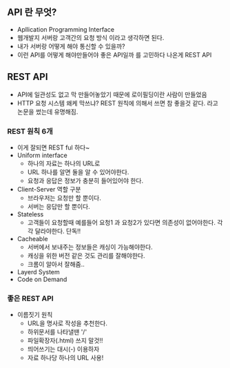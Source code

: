 ## API 란 무엇?
- Apllication Programming Interface
- 웹개발지 서버랑 고객간의 요청 방식 이라고 생각하면 된다. 
- 내가 서버랑 어떻게 해야 통신할 수 있을까? 
- 이런 API를 어떻게 해야만들어야 좋은 API일까 를 고민하다 나온게 REST API


## REST API
- API에 일관성도 없고 막 만들어놓았기 때문에 로이필딩이란 사람이 만들었음
- HTTP 요청 시스템 왜케 막쓰냐? REST 원칙에 의해서 쓰면 참 좋을것 같다. 라고 논문을 썼는데 유명해짐.


### REST 원칙 6개
- 이게 잘되면 REST ful 하다~
- Uniform interface
  - 하나의 자료는 하나의 URL로
  - URL 하나를 알면 둘을 알 수 있어야한다.
  - 요청과 응답은 정보가 충분히 들어있어야 한다.
- Client-Server 역할 구분
  - 브라우저는 요청만 할 뿐이다.
  - 서버는 응답만 할 뿐이다.
- Stateless
  - 고객들이 요청할때 예를들어 요청1 과 요청2가 있다면 의존성이 없어야한다. 각각 달라야한다. 단독!!
- Cacheable
  - 서버에서 보내주는 정보들은 캐싱이 가능해야한다.
  - 캐싱을 위한 버전 같은 것도 관리를 잘해야한다.
  - 크롬이 알아서 잘해줌..
- Layerd System
- Code on Demand

### 좋은 REST API 
- 이름짓기 원칙
  - URL을 명사로 작성을 추천한다.
  - 하위문서를 나타낼땐 '/' 
  - 파일확장자(.html) 쓰지 말것!!
  - 띄어쓰기는 대시(-) 이용하자
  - 자료 하나당 하나의 URL 사용! 